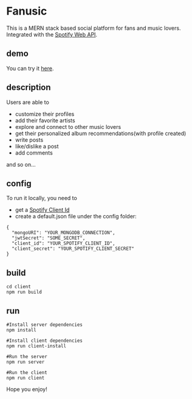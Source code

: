 # Fanusic

This is a MERN stack based social platform for fans and music lovers. Integrated with the [Spotify Web API](https://developer.spotify.com/documentation/web-api/).

## demo

You can try it [here](https://fanusic.herokuapp.com/).

## description

Users are able to

- customize their profiles
- add their favorite artists
- explore and connect to other music lovers
- get their personalized album recommendations(with profile created)
- write posts
- like/dislike a post
- add comments

and so on...


## config

To run it locally, you need to

- get a [Spotify Client Id](https://developer.spotify.com/dashboard/)
- create a default.json file under the config folder:

```
{
  "mongoURI": "YOUR_MONGODB_CONNECTION",
  "jwtSecret": "SOME_SECRET",
  "client_id": "YOUR_SPOTIFY_CLIENT_ID",
  "client_secret": "YOUR_SPOTIFY_CLIENT_SECRET"
}
```

## build

```
cd client
npm run build
```

## run

```
#Install server dependencies
npm install

#Install client dependencies
npm run client-install

#Run the server
npm run server

#Run the client
npm run client
```

Hope you enjoy!
